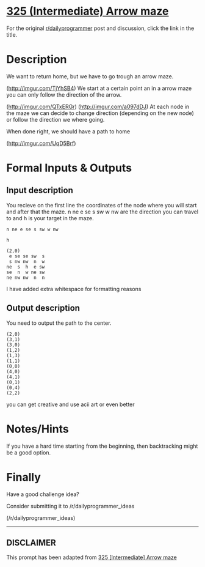 # [325 (Intermediate) Arrow maze](https://www.reddit.com/r/dailyprogrammer/comments/6rb98p/20170803_challenge_325_intermediate_arrow_maze/)

For the original [r/dailyprogrammer](https://www.reddit.com/r/dailyprogrammer/) post and discussion, click the link in the title.

# Description
We want to return home, but we have to go trough an arrow maze.

(http://imgur.com/TjYhSB4)
We start at a certain point an in a arrow maze you can only follow the direction of the arrow.

(http://imgur.com/QTxERGr)
(http://imgur.com/a097dDJ)
At each node in the maze we can decide to change direction (depending on the new node) or follow the direction we where going.

When done right, we should have a path to home 

(http://imgur.com/UqD5Brf)
# Formal Inputs & Outputs
## Input description
You recieve on the first line the coordinates of the node where you will start and after that the maze.
n ne e se s sw w nw are the direction you can travel to and h is your target in the maze.


```
n ne e se s sw w nw
```

```
h
```

```
(2,0)
 e se se sw  s
 s nw nw  n  w
ne  s  h  e sw
se  n  w ne sw
ne nw nw  n  n
```
I have added extra whitespace for formatting reasons

## Output description
You need to output the path to the center.


```
(2,0)
(3,1)
(3,0)
(1,2)
(1,3)
(1,1)
(0,0)
(4,0)
(4,1)
(0,1)
(0,4)
(2,2)
```
you can get creative and use acii art or even better

# Notes/Hints
If you have a hard time starting from the beginning, then backtracking might be a good option.

# Finally
Have a good challenge idea?

Consider submitting it to /r/dailyprogrammer_ideas

(/r/dailyprogrammer_ideas)

----
## **DISCLAIMER**
This prompt has been adapted from [325 [Intermediate] Arrow maze](https://www.reddit.com/r/dailyprogrammer/comments/6rb98p/20170803_challenge_325_intermediate_arrow_maze/
)
